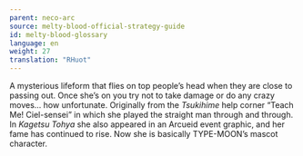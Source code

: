```yaml
---
parent: neco-arc
source: melty-blood-official-strategy-guide
id: melty-blood-glossary
language: en
weight: 27
translation: "RHuot"
---
```


A mysterious lifeform that flies on top people’s head when they are close to passing out. Once she’s on you try not to take damage or do any crazy moves… how unfortunate. Originally from the *Tsukihime* help corner “Teach Me! Ciel-sensei” in which she played the straight man through and through. In *Kagetsu Tohya* she also appeared in an Arcueid event graphic, and her fame has continued to rise. Now she is basically TYPE-MOON’s mascot character.
